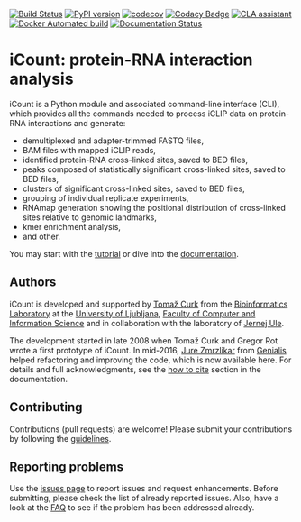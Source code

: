 [![Build Status](https://travis-ci.org/tomazc/iCount.svg?branch=master)](https://travis-ci.org/tomazc/iCount)
[![PyPI version](https://badge.fury.io/py/iCount.svg)](https://badge.fury.io/py/iCount)
[![codecov](https://codecov.io/gh/tomazc/iCount/branch/master/graph/badge.svg?token=JhUJ66rnJ3)](https://codecov.io/gh/tomazc/iCount)
[![Codacy Badge](https://api.codacy.com/project/badge/Grade/b77d104b59a74946bf8905f82dd381e4)](https://www.codacy.com/app/tomazc/iCount?utm_source=github.com&amp;utm_medium=referral&amp;utm_content=tomazc/iCount&amp;utm_campaign=Badge_Grade)
[![CLA assistant](https://cla-assistant.io/readme/badge/tomazc/iCount)](https://cla-assistant.io/tomazc/iCount)
[![Docker Automated build](https://img.shields.io/docker/automated/jrottenberg/ffmpeg.svg)](https://hub.docker.com/r/tomazc/icount/)
[![Documentation Status](https://readthedocs.org/projects/icount/badge/?version=latest)](http://icount.readthedocs.io/en/latest/?badge=latest)

# iCount: protein-RNA interaction analysis

iCount is a Python module and associated command-line interface (CLI),
which provides all the commands needed to process iCLIP data on 
protein-RNA interactions and generate:
 
+ demultiplexed and adapter-trimmed FASTQ files,
+ BAM files with mapped iCLIP reads,
+ identified protein-RNA cross-linked sites, saved to BED files,
+ peaks composed of statistically significant cross-linked sites, saved to BED files,
+ clusters of significant cross-linked sites, saved to BED files,
+ grouping of individual replicate experiments,
+ RNAmap generation showing the positional distribution of cross-linked sites relative to genomic landmarks,
+ kmer enrichment analysis,
+ and other.

You may start with the [tutorial](http://icount.readthedocs.io/en/latest/tutorial.html) or dive into the 
[documentation](http://icount.readthedocs.io/en/latest/index.html).


## Authors

iCount is developed and supported by [Tomaž Curk](http://curk.info) from the 
[Bioinformatics Laboratory](http://biolab.si) at the [University of Ljubljana](http://www.uni-lj.si), 
[Faculty of Computer and Information Science](http://www.fri.uni-lj.si) and in collaboration with 
the laboratory of [Jernej Ule](http://ulelab.info).

The development started in late 2008 when Tomaž Curk and Gregor Rot
wrote a first prototype of iCount. In mid-2016, [Jure Zmrzlikar](https://github.com/JureZmrzlikar)
from [Genialis](http://www.genialis.com) helped refactoring and improving the code, 
which is now available here. For details and full acknowledgments,
see the [how to cite](http://icount.readthedocs.io/en/latest/cite.html) section in the documentation.


## Contributing

Contributions (pull requests) are welcome! Please submit your contributions by following the
[guidelines](http://icount.readthedocs.io/en/latest/contributing.html).


## Reporting problems

Use the [issues page](https://github.com/tomazc/iCount/issues) to report issues and request enhancements. Before submitting, please check the list of already reported issues. Also, have a look at the [FAQ](http://icount.readthedocs.io/en/latest/faq.html) to see if the problem has been addressed already. 
